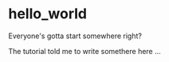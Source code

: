# hello_world
Everyone's gotta start somewhere right?

The tutorial told me to write somethere here ...

